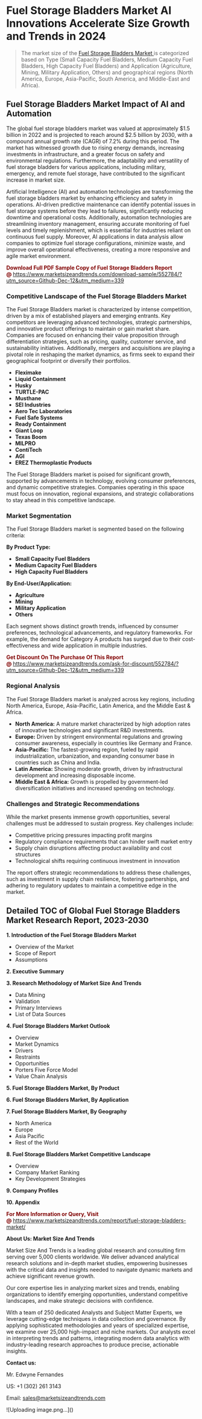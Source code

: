 <H1>Fuel Storage Bladders Market AI Innovations Accelerate Size Growth and Trends in 2024</H1><blockquote><p>The market size of the <a href="https://www.marketsizeandtrends.com/download-sample/552784/?utm_source=Github-Dec-12&amp;utm_medium=339" target="_blank">Fuel Storage Bladders Market </a>is categorized based on Type (Small Capacity Fuel Bladders, Medium Capacity Fuel Bladders, High Capacity Fuel Bladders) and Application (Agriculture, Mining, Military Application, Others) and geographical regions (North America, Europe, Asia-Pacific, South America, and Middle-East and Africa).</p></blockquote><p><h2>Fuel Storage Bladders Market Impact of AI and Automation</h2><p>The global fuel storage bladders market was valued at approximately $1.5 billion in 2022 and is projected to reach around $2.5 billion by 2030, with a compound annual growth rate (CAGR) of 7.2% during this period. The market has witnessed growth due to rising energy demands, increasing investments in infrastructure, and a greater focus on safety and environmental regulations. Furthermore, the adaptability and versatility of fuel storage bladders for various applications, including military, emergency, and remote fuel storage, have contributed to the significant increase in market size.</p><p>Artificial Intelligence (AI) and automation technologies are transforming the fuel storage bladders market by enhancing efficiency and safety in operations. AI-driven predictive maintenance can identify potential issues in fuel storage systems before they lead to failures, significantly reducing downtime and operational costs. Additionally, automation technologies are streamlining inventory management, ensuring accurate monitoring of fuel levels and timely replenishment, which is essential for industries reliant on continuous fuel supply. Moreover, AI applications in data analysis allow companies to optimize fuel storage configurations, minimize waste, and improve overall operational effectiveness, creating a more responsive and agile market environment.</p></p><p><strong><span style="color: #800000;">Download Full PDF Sample Copy of Fuel Storage Bladders Report @</span>&nbsp;</strong><a href="https://www.marketsizeandtrends.com/download-sample/552784/?utm_source=Github-Dec-12&amp;utm_medium=339">https://www.marketsizeandtrends.com/download-sample/552784/?utm_source=Github-Dec-12&amp;utm_medium=339</a></p><h3>Competitive Landscape of the Fuel Storage Bladders Market</h3><p>The Fuel Storage Bladders market is characterized by intense competition, driven by a mix of established players and emerging entrants. Key competitors are leveraging advanced technologies, strategic partnerships, and innovative product offerings to maintain or gain market share. Companies are focused on enhancing their value proposition through differentiation strategies, such as pricing, quality, customer service, and sustainability initiatives. Additionally, mergers and acquisitions are playing a pivotal role in reshaping the market dynamics, as firms seek to expand their geographical footprint or diversify their portfolios.</p><p><strong><p><ul><li>Fleximake </li><li> Liquid Containment </li><li> Husky </li><li> TURTLE-PAC </li><li> Musthane </li><li> SEI Industries </li><li> Aero Tec Laboratories </li><li> Fuel Safe Systems </li><li> Ready Containment </li><li> Giant Loop </li><li> Texas Boom </li><li> MILPRO </li><li> ContiTech </li><li> AGI </li><li> EREZ Thermoplastic Products</p></li></ul></p></strong></p><p>The Fuel Storage Bladders market is poised for significant growth, supported by advancements in technology, evolving consumer preferences, and dynamic competitive strategies. Companies operating in this space must focus on innovation, regional expansions, and strategic collaborations to stay ahead in this competitive landscape.</p><h3>Market Segmentation</h3><p>The Fuel Storage Bladders market is segmented based on the following criteria:</p><p><strong>By Product Type:</strong></p><p><strong><p><ul><li>Small Capacity Fuel Bladders </li><li> Medium Capacity Fuel Bladders </li><li> High Capacity Fuel Bladders</p></li></ul></p></strong></p><p><strong>By End-User/Application:</strong></p><p><strong><p><ul><li>Agriculture </li><li> Mining </li><li> Military Application </li><li> Others</p></li></ul></p></strong></p><p>Each segment shows distinct growth trends, influenced by consumer preferences, technological advancements, and regulatory frameworks. For example, the demand for Category A products has surged due to their cost-effectiveness and wide application in multiple industries.</p><p><strong><span style="color: #800000;">Get Discount On The Purchase Of This Report @&nbsp;</span></strong><a href="https://www.marketsizeandtrends.com/ask-for-discount/552784/?utm_source=Github-Dec-12&amp;utm_medium=339">https://www.marketsizeandtrends.com/ask-for-discount/552784/?utm_source=Github-Dec-12&amp;utm_medium=339</a></p><h3>Regional Analysis</h3><p>The Fuel Storage Bladders market is analyzed across key regions, including North America, Europe, Asia-Pacific, Latin America, and the Middle East &amp; Africa.</p><ul><li><strong>North America:</strong> A mature market characterized by high adoption rates of innovative technologies and significant R&amp;D investments.</li><li><strong>Europe:</strong> Driven by stringent environmental regulations and growing consumer awareness, especially in countries like Germany and France.</li><li><strong>Asia-Pacific:</strong> The fastest-growing region, fueled by rapid industrialization, urbanization, and expanding consumer base in countries such as China and India.</li><li><strong>Latin America:</strong> Showing moderate growth, driven by infrastructural development and increasing disposable income.</li><li><strong>Middle East &amp; Africa:</strong> Growth is propelled by government-led diversification initiatives and increased spending on technology.</li></ul><h3>Challenges and Strategic Recommendations</h3><p>While the market presents immense growth opportunities, several challenges must be addressed to sustain progress. Key challenges include:</p><ul><li>Competitive pricing pressures impacting profit margins</li><li>Regulatory compliance requirements that can hinder swift market entry</li><li>Supply chain disruptions affecting product availability and cost structures</li><li>Technological shifts requiring continuous investment in innovation</li></ul><p>The report offers strategic recommendations to address these challenges, such as investment in supply chain resilience, fostering partnerships, and adhering to regulatory updates to maintain a competitive edge in the market.</p><h2>Detailed TOC of Global Fuel Storage Bladders Market Research Report, 2023-2030</h2><p><strong>1. Introduction of the Fuel Storage Bladders Market</strong></p><ul><li>Overview of the Market</li><li>Scope of Report</li><li>Assumptions&nbsp;</li></ul><p><strong>2. Executive Summary</strong></p><p><strong>3. Research Methodology of <strong>Market Size And Trends</strong></strong></p><ul><li>Data Mining</li><li>Validation</li><li>Primary Interviews</li><li>List of Data Sources&nbsp;</li></ul><p><strong>4. Fuel Storage Bladders Market Outlook</strong></p><ul><li>Overview</li><li>Market Dynamics</li><li>Drivers</li><li>Restraints</li><li>Opportunities</li><li>Porters Five Force Model</li><li>Value Chain Analysis&nbsp;</li></ul><p><strong>5. Fuel Storage Bladders Market, By Product</strong></p><p><strong>6. Fuel Storage Bladders Market, By Application</strong></p><p><strong>7. Fuel Storage Bladders Market, By Geography</strong></p><ul><li>North America</li><li>Europe</li><li>Asia Pacific</li><li>Rest of the World&nbsp;</li></ul><p><strong>8. Fuel Storage Bladders Market Competitive Landscape</strong></p><ul><li>Overview</li><li>Company Market Ranking</li><li>Key Development Strategies&nbsp;</li></ul><p><strong>9. Company Profiles</strong></p><p><strong>10. Appendix</strong></p><p><strong><span style="color: #800000;">For More Information or Query, Visit @&nbsp;</span></strong><a href="https://www.marketsizeandtrends.com/report/fuel-storage-bladders-market/">https://www.marketsizeandtrends.com/report/fuel-storage-bladders-market/</a></p><p></p><p><strong>About Us:&nbsp;Market Size And Trends</strong></p><p>Market Size And Trends&nbsp;is a leading global research and consulting firm serving over 5,000 clients worldwide. We deliver advanced analytical research solutions and in-depth market studies, empowering businesses with the critical data and insights needed to navigate dynamic markets and achieve significant revenue growth.</p><p>Our core expertise lies in analyzing market sizes and trends, enabling organizations to identify emerging opportunities, understand competitive landscapes, and make strategic decisions with confidence.</p><p>With a team of 250 dedicated Analysts and Subject Matter Experts, we leverage cutting-edge techniques in data collection and governance. By applying sophisticated methodologies and years of specialized expertise, we examine over 25,000 high-impact and niche markets. Our analysts excel in interpreting trends and patterns, integrating modern data analytics with industry-leading research approaches to produce precise, actionable insights.</p><p><strong>Contact us:</strong></p><p>Mr. Edwyne Fernandes</p><p>US: +1 (302) 261 3143</p><p>Email: <a href="mailto:sales@marketsizeandtrends.com">sales@marketsizeandtrends.com</a>&nbsp;</p>
![Uploading image.png…]()
